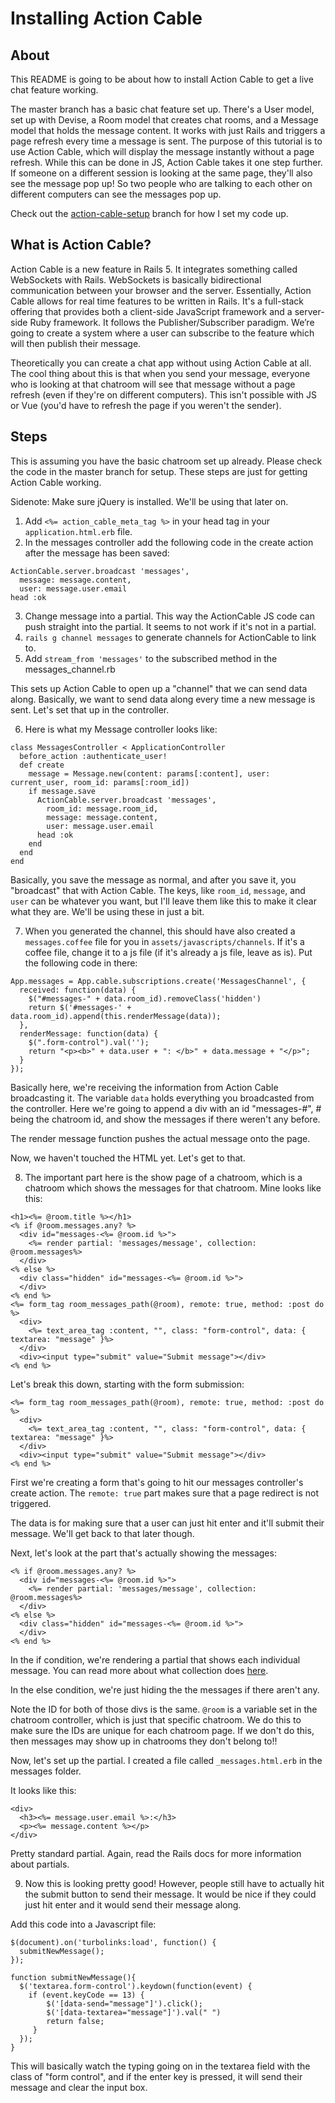 # Installing Action Cable

## About
This README is going to be about how to install Action Cable to get a live chat feature working.

The master branch has a basic chat feature set up. There's a User model, set up with Devise, a Room model that creates chat rooms, and a Message model that holds the message content. It works with just Rails and triggers a page refresh every time a message is sent. The purpose of this tutorial is to use Action Cable, which will display the message instantly without a page refresh. While this can be done in JS, Action Cable takes it one step further. If someone on a different session is looking at the same page, they'll also see the message pop up! So two people who are talking to each other on different computers can see the messages pop up.

Check out the [action-cable-setup](https://github.com/samanthamorco/action-cable-chat-example/tree/action-cable-setup) branch for how I set my code up.

## What is Action Cable?

Action Cable is a new feature in Rails 5. It integrates something called WebSockets with Rails. WebSockets is basically bidirectional communication between your browser and the server. Essentially, Action Cable allows for real time features to be written in Rails.  It's a full-stack offering that provides both a client-side JavaScript framework and a server-side Ruby framework. It follows the Publisher/Subscriber paradigm. We’re going to create a system where a user can subscribe to the feature which will then publish their message.

Theoretically you can create a chat app without using Action Cable at all. The cool thing about this is that when you send your message, everyone who is looking at that chatroom will see that message without a page refresh (even if they're on different computers). This isn't possible with JS or Vue (you'd have to refresh the page if you weren't the sender).

## Steps
This is assuming you have the basic chatroom set up already. Please check the code in the master branch for setup. These steps are just for getting Action Cable working.

Sidenote: Make sure jQuery is installed. We'll be using that later on.

1. Add `<%= action_cable_meta_tag %>` in your head tag in your `application.html.erb` file.
2. In the messages controller add the following code in the create action after the message has been saved:
```
ActionCable.server.broadcast 'messages',
  message: message.content,
  user: message.user.email
head :ok
```
3. Change message into a partial. This way the ActionCable JS code can push straight into the partial. It seems to not work if it's not in a partial.
4. `rails g channel messages` to generate channels for ActionCable to link to.
5. Add `stream_from 'messages'` to the subscribed method in the messages_channel.rb

This sets up Action Cable to open up a "channel" that we can send data along. Basically, we want to send data along every time a new message is sent. Let's set that up in the controller.

6. Here is what my Message controller looks like:
```
class MessagesController < ApplicationController
  before_action :authenticate_user!
  def create
    message = Message.new(content: params[:content], user: current_user, room_id: params[:room_id])
    if message.save
      ActionCable.server.broadcast 'messages',
        room_id: message.room_id,
        message: message.content,
        user: message.user.email
      head :ok
    end
  end
end
```

Basically, you save the message as normal, and after you save it, you "broadcast" that with Action Cable. The keys, like `room_id`, `message`, and `user` can be whatever you want, but I'll leave them like this to make it clear what they are. We'll be using these in just a bit.


7. When you generated the channel, this should have also created a `messages.coffee` file for you in `assets/javascripts/channels`. If it's a coffee file, change it to a js file (if it's already a js file, leave as is). Put the following code in there:
```
App.messages = App.cable.subscriptions.create('MessagesChannel', {  
  received: function(data) {
    $("#messages-" + data.room_id).removeClass('hidden')
    return $('#messages-' + data.room_id).append(this.renderMessage(data));
  },
  renderMessage: function(data) {
    $(".form-control").val('');
    return "<p><b>" + data.user + ": </b>" + data.message + "</p>";
  }
});
```
Basically here, we're receiving the information from Action Cable broadcasting it. The variable `data` holds everything you broadcasted from the controller. Here we're going to append a div with an id "messages-#", # being the chatroom id, and show the messages if there weren't any before.

The render message function pushes the actual message onto the page.

Now, we haven't touched the HTML yet. Let's get to that.

8. The important part here is the show page of a chatroom, which is a chatroom which shows the messages for that chatroom. Mine looks like this:
```
<h1><%= @room.title %></h1>
<% if @room.messages.any? %>
  <div id="messages-<%= @room.id %>">
    <%= render partial: 'messages/message', collection: @room.messages%>
  </div>
<% else %>
  <div class="hidden" id="messages-<%= @room.id %>">
  </div>
<% end %>
<%= form_tag room_messages_path(@room), remote: true, method: :post do %>
  <div>
    <%= text_area_tag :content, "", class: "form-control", data: { textarea: "message" }%>
  </div>
  <div><input type="submit" value="Submit message"></div>
<% end %>
```

Let's break this down, starting with the form submission:

```
<%= form_tag room_messages_path(@room), remote: true, method: :post do %>
  <div>
    <%= text_area_tag :content, "", class: "form-control", data: { textarea: "message" }%>
  </div>
  <div><input type="submit" value="Submit message"></div>
<% end %>
```

First we're creating a form that's going to hit our messages controller's create action. The `remote: true` part makes sure that a page redirect is not triggered.

The data is for making sure that a user can just hit enter and it'll submit their message. We'll get back to that later though.

Next, let's look at the part that's actually showing the messages:
```
<% if @room.messages.any? %>
  <div id="messages-<%= @room.id %>">
    <%= render partial: 'messages/message', collection: @room.messages%>
  </div>
<% else %>
  <div class="hidden" id="messages-<%= @room.id %>">
  </div>
<% end %>
```
In the if condition, we're rendering a partial that shows each individual message. You can read more about what collection does [here](http://guides.rubyonrails.org/layouts_and_rendering.html#using-partials).

In the else condition, we're just hiding the the messages if there aren't any.

Note the ID for both of those divs is the same. `@room` is a variable set in the chatroom controller, which is just that specific chatroom. We do this to make sure the IDs are unique for each chatroom page. If we don't do this, then messages may show up in chatrooms they don't belong to!!

Now, let's set up the partial. I created a file called `_messages.html.erb` in the messages folder.

It looks like this:
```
<div>
  <h3><%= message.user.email %>:</h3>
  <p><%= message.content %></p>
</div>
```
Pretty standard partial. Again, read the Rails docs for more information about partials.

9. Now this is looking pretty good! However, people still have to actually hit the submit button to send their message. It would be nice if they could just hit enter and it would send their message along.

Add this code into a Javascript file:
```
$(document).on('turbolinks:load', function() {
  submitNewMessage();
});

function submitNewMessage(){
  $('textarea.form-control').keydown(function(event) {
    if (event.keyCode == 13) {
        $('[data-send="message"]').click();
        $('[data-textarea="message"]').val(" ")
        return false;
     }
  });
}
```

This will basically watch the typing going on in the textarea field with the class of "form control", and if the enter key is pressed, it will send their message and clear the input box.

